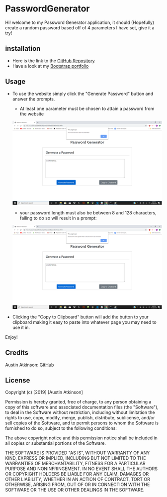 # PasswordGenerator

Hi! welcome to my Password Generator application, it should (Hopefully) create a random password based off of 4 parameters I have set, give it a try!

## installation
* Here is the link to the [GitHub Repository](https://github.com/austinatkinson93/bootstrap-portfolio)
* Have a look at my [Bootstrap portfolio](https://austinatkinson93.github.io/bootstrap-portfolio/)

## Usage
* To use the website simply click the "Generate Password" button and answer the prompts.
    - At least one parameter must be chosen to attain a password from the website

    ![Parameter Alert](images/P_alert.png)

    - your password length must also be between 8 and 128 characters, failing to do so will result in a prompt: 

    ![Length Alert](images/length_alert.png)


* Clicking the "Copy to Clipboard" button will add the button to your clipboard making it easy to paste into whatever page you may need to use it in.


Enjoy!

## Credits 

Austin Atkinson: [GitHub](https://github.com/austinatkinson93)


## License

Copyright (c) [2019] [Austin Atkinson]

Permission is hereby granted, free of charge, to any person obtaining a copy
of this software and associated documentation files (the "Software"), to deal
in the Software without restriction, including without limitation the rights
to use, copy, modify, merge, publish, distribute, sublicense, and/or sell
copies of the Software, and to permit persons to whom the Software is
furnished to do so, subject to the following conditions:

The above copyright notice and this permission notice shall be included in all
copies or substantial portions of the Software.

THE SOFTWARE IS PROVIDED "AS IS", WITHOUT WARRANTY OF ANY KIND, EXPRESS OR
IMPLIED, INCLUDING BUT NOT LIMITED TO THE WARRANTIES OF MERCHANTABILITY,
FITNESS FOR A PARTICULAR PURPOSE AND NONINFRINGEMENT. IN NO EVENT SHALL THE
AUTHORS OR COPYRIGHT HOLDERS BE LIABLE FOR ANY CLAIM, DAMAGES OR OTHER
LIABILITY, WHETHER IN AN ACTION OF CONTRACT, TORT OR OTHERWISE, ARISING FROM,
OUT OF OR IN CONNECTION WITH THE SOFTWARE OR THE USE OR OTHER DEALINGS IN THE
SOFTWARE.